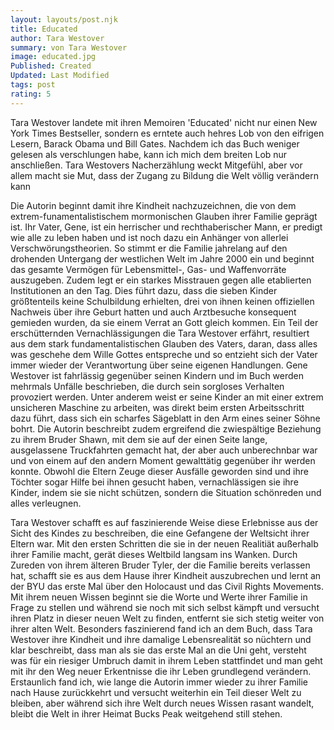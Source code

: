 ```yaml
---
layout: layouts/post.njk
title: Educated
author: Tara Westover
summary: von Tara Westover
image: educated.jpg
Published: Created
Updated: Last Modified
tags: post
rating: 5
---
```


Tara Westover landete mit ihren Memoiren 'Educated' nicht nur einen New York Times Bestseller, sondern es erntete auch hehres Lob von den eifrigen Lesern, Barack Obama und Bill Gates. Nachdem ich das Buch weniger gelesen als verschlungen habe, kann ich mich dem breiten Lob nur anschließen. 
Tara Westovers Nacherzählung weckt Mitgefühl, aber vor allem macht sie Mut, dass der Zugang zu Bildung die Welt völlig verändern kann

Die Autorin beginnt damit ihre Kindheit nachzuzeichnen, die von dem extrem-funamentalistischem mormonischen Glauben ihrer Familie geprägt ist. Ihr Vater, Gene, ist ein herrischer und rechthaberischer Mann, er predigt wie alle zu leben haben und ist noch dazu ein Anhänger von allerlei Verschwörungstheorien. So stimmt er die Familie jahrelang auf den drohenden Untergang der westlichen Welt im Jahre 2000 ein und beginnt das gesamte Vermögen für Lebensmittel-, Gas- und Waffenvorräte auszugeben. Zudem legt er ein starkes Misstrauen gegen alle etablierten Institutionen an den Tag. Dies führt dazu, dass die sieben Kinder größtenteils keine Schulbildung erhielten, drei von ihnen keinen offiziellen Nachweis über ihre Geburt hatten und auch Arztbesuche konsequent gemieden wurden, da sie einem Verrat an Gott gleich kommen. Ein Teil der erschütternden Vernachlässigungen die Tara Westover erfährt, resultiert aus dem stark fundamentalistischen Glauben des Vaters, daran, dass alles was geschehe dem Wille Gottes entspreche und so entzieht sich der Vater immer wieder der Verantwortung über seine eigenen Handlungen. Gene Westover ist fahrlässig gegenüber seinen Kindern und im Buch werden mehrmals Unfälle beschrieben, die durch sein sorgloses Verhalten provoziert werden. Unter anderem weist er seine Kinder an mit einer extrem unsicheren Maschine zu arbeiten, was direkt beim ersten Arbeitsschritt dazu führt, dass sich ein scharfes Sägeblatt in den Arm eines seiner Söhne bohrt. 
Die Autorin beschreibt zudem ergreifend die zwiespältige Beziehung zu ihrem Bruder Shawn, mit dem sie auf der einen Seite lange, ausgelassene Truckfahrten gemacht hat, der aber auch unberechnbar war und von einem auf den andern Moment gewalttätig gegenüber ihr werden konnte. Obwohl die Eltern Zeuge dieser Ausfälle geworden sind und ihre Töchter sogar Hilfe bei ihnen gesucht haben, vernachlässigen sie ihre Kinder, indem sie sie nicht schützen, sondern die Situation schönreden und alles verleugnen. 

Tara Westover schafft es auf faszinierende Weise diese Erlebnisse aus der Sicht des Kindes zu beschreiben, die eine Gefangene der Weltsicht ihrer Eltern war. Mit den ersten Schritten die sie in der neuen Realitiät außerhalb ihrer Familie macht, gerät dieses Weltbild  langsam ins Wanken. Durch Zureden von ihrem älteren Bruder Tyler, der die Familie bereits verlassen hat, schafft sie es aus dem Hause ihrer Kindheit auszubrechen und lernt an der BYU das erste Mal über den Holocaust und das Civil Rights Movements. Mit ihrem neuen Wissen beginnt sie die Worte und Werte ihrer Familie in Frage zu stellen und während sie noch mit sich selbst kämpft und versucht ihren Platz in dieser neuen Welt zu finden, entfernt sie sich stetig weiter von ihrer alten Welt.
Besonders faszinierend fand ich an dem Buch, dass Tara Westover ihre Kindheit und ihre damalige Lebensrealität so nüchtern und klar beschreibt, dass man als sie das erste Mal an die Uni geht, versteht was für ein riesiger Umbruch damit in ihrem Leben stattfindet und man geht mit ihr den Weg neuer Erkentnisse die ihr Leben grundlegend verändern. Erstaunlich fand ich, wie lange die Autorin immer wieder zu ihrer Familie nach Hause zurückkehrt und versucht weiterhin ein Teil dieser Welt zu bleiben, aber während sich ihre Welt durch neues Wissen rasant wandelt, bleibt die Welt in ihrer Heimat Bucks Peak weitgehend still stehen.   


